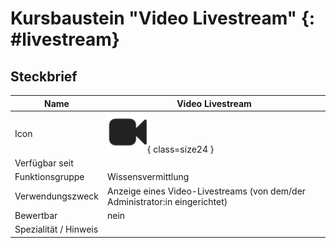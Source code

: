 #  Kursbaustein "Video Livestream"  {: #livestream}

## Steckbrief

Name | Video Livestream
---------|----------
Icon | ![Video Livestream Icon](assets/course_element_video_livestream_icon.png){ class=size24  }
Verfügbar seit | 
Funktionsgruppe | Wissensvermittlung
Verwendungszweck | Anzeige eines Video-Livestreams (von dem/der Administrator:in eingerichtet)
Bewertbar | nein
Spezialität / Hinweis |